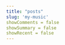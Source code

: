```yaml
---
title: "posts"
slug: 'my-music'
showComments = false
showSummary = false
showRecent = false
---
```



<script src="https://cdn.jsdelivr.net/npm/@mux/mux-player"></script>

 <script type="application/ld+json ">
{
"@context": "https://schema.org/",
"@type": "VideoObject",
"name": "just music",
"contentUrl": "https://stream.mux.com/TuwIv5SEl4l3QBPCS02E0295eYCCV00QPwlbdvMHzjt4ng.m3u8",
"thumbnailUrl": "https://www.themoviedb.org/t/p/original/9eSoJrj8LkbUzuPSJzgSXWKexKj.jpg?width=314&fit_mode=preserve&time=25",
"uploadDate": "2023-12-25T06:24:19Z",
}

</script>